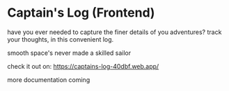 # Captain's Log (Frontend)

have you ever needed to capture the finer details of you adventures?
track your thoughts, in this convenient log.

smooth space's never made a skilled sailor

check it out on: https://captains-log-40dbf.web.app/

more documentation coming
